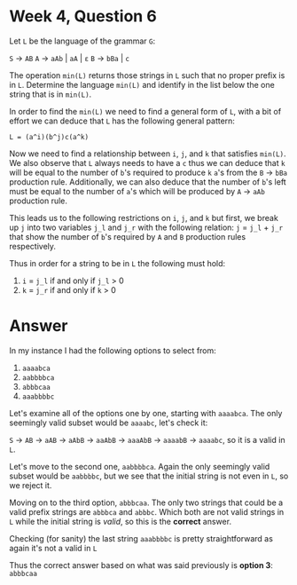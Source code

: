# Week 4, Question 6

Let `L` be the language of the grammar `G`:

 `S` → `AB`
 `A` → `aAb` | `aA` | `ε`
 `B` → `bBa` | `c`

The operation `min(L)` returns those strings in `L` such that no proper prefix is in `L`. Determine the language 
`min(L)` and identify in the list below the one string that is in `min(L)`.

In order to find the `min(L)` we need to find a general form of `L`, with a bit of effort we can deduce that `L` has
the following general pattern:

```
L = (a^i)(b^j)c(a^k)
```

Now we need to find a relationship between `i`, `j`, and `k` that satisfies `min(L)`. We also observe that `L` always
 needs to have a `c` thus we can deduce that `k` will be equal to the number of `b`'s required to produce `k` `a`'s 
 from the `B` → `bBa` production rule. Additionally, we can also deduce that the number of `b`'s left must be equal to
 the number of `a`'s which will be produced by `A` → `aAb` production rule.

This leads us to the following restrictions on `i`, `j`, and `k` but first, we break up `j` into two variables
`j_l` and `j_r` with the following relation: `j` = `j_l` + `j_r` that show the number of `b`'s required by `A` and `B`
production rules respectively.

Thus in order for a string to be in `L` the following must hold: 

 1. `i` = `j_l` if and only if `j_l` > 0
 2. `k` = `j_r` if and only if `k` > 0

# Answer

In my instance I had the following options to select from:

 1. `aaaabca`
 2. `aabbbbca`
 3. `abbbcaa`
 4. `aaabbbbc`


Let's examine all of the options one by one, starting with `aaaabca`. The only seemingly valid subset would be 
`aaaabc`, let's check it:

 `S` → `AB` → `aAB` → `aAbB` → `aaAbB` → `aaaAbB` → `aaaabB` → `aaaabc`, so it is a valid in `L`.
 
Let's move to the second one, `aabbbbca`. Again the only seemingly valid subset would be `aabbbbc`, but we see that the
initial string is not even in `L`, so we reject it.

Moving on to the third option, `abbbcaa`. The only two strings that could be a valid prefix strings are `abbbca` and
`abbbc`. Which both are not valid strings in `L` while the initial string is *valid*, so this is the **correct** answer.

Checking (for sanity) the last string `aaabbbbc` is pretty straightforward as again it's not a valid in `L`

Thus the correct answer based on what was said previously is **option 3**: `abbbcaa`
